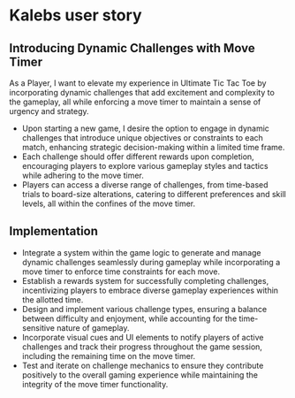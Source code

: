 # Kalebs user story

## Introducing Dynamic Challenges with Move Timer

As a Player, I want to elevate my experience in Ultimate Tic Tac Toe by incorporating dynamic challenges that add excitement and complexity to the gameplay, all while enforcing a move timer to maintain a sense of urgency and strategy.

- Upon starting a new game, I desire the option to engage in dynamic challenges that introduce unique objectives or constraints to each match, enhancing strategic decision-making within a limited time frame.
- Each challenge should offer different rewards upon completion, encouraging players to explore various gameplay styles and tactics while adhering to the move timer.
- Players can access a diverse range of challenges, from time-based trials to board-size alterations, catering to different preferences and skill levels, all within the confines of the move timer.

## Implementation

- Integrate a system within the game logic to generate and manage dynamic challenges seamlessly during gameplay while incorporating a move timer to enforce time constraints for each move.
- Establish a rewards system for successfully completing challenges, incentivizing players to embrace diverse gameplay experiences within the allotted time.
- Design and implement various challenge types, ensuring a balance between difficulty and enjoyment, while accounting for the time-sensitive nature of gameplay.
- Incorporate visual cues and UI elements to notify players of active challenges and track their progress throughout the game session, including the remaining time on the move timer.
- Test and iterate on challenge mechanics to ensure they contribute positively to the overall gaming experience while maintaining the integrity of the move timer functionality.
